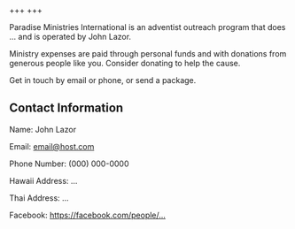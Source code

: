 +++
+++

Paradise Ministries International is an adventist outreach program that does ...
and is operated by John Lazor.

Ministry expenses are paid through personal funds and with donations from generous people like you.
Consider donating to help the cause.

Get in touch by email or phone, or send a package.

## Contact Information

Name: John Lazor

Email: <email@host.com>

Phone Number: (000) 000-0000

Hawaii Address: ...

Thai Address: ...

Facebook: <https://facebook.com/people/...>
